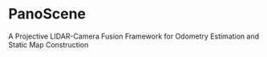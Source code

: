 # PanoScene
A Projective LIDAR-Camera Fusion Framework for Odometry Estimation and Static Map Construction
